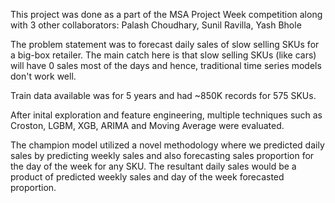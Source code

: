 This project was done as a part of the MSA Project Week competition along with 3 other collaborators: Palash Choudhary, Sunil Ravilla, Yash Bhole

The problem statement was to forecast daily sales of slow selling SKUs for a big-box retailer. The main catch here is that slow selling SKUs (like cars) will have 
0 sales most of the days and hence, traditional time series models don't work well.

Train data available was for 5 years and had ~850K records for 575 SKUs.

After inital exploration and feature engineering, multiple techniques such as Croston, LGBM, XGB, ARIMA and Moving Average were evaluated.

The champion model utilized a novel methodology where we predicted daily sales by predicting weekly sales and also forecasting sales proportion for the day of the week for any SKU. 
The resultant daily sales would be a product of predicted weekly sales and day of the week forecasted proportion.

